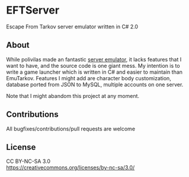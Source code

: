 # EFTServer
Escape From Tarkov server emulator written in C# 2.0

## About
While polivilas made an fantastic [server emulator](https://github.com/polivilas/EmuTarkov), it lacks features that I want to have, and the source code is one giant mess. My intention is to write a game launcher which is written in C# and easier to maintain than EmuTarkov. Features I might add are character body customization, database ported from JSON to MySQL, multiple accounts on one server.

Note that I might abandom this project at any moment.

## Contributions
All bugfixes/contributions/pull requests are welcome

## License
CC BY-NC-SA 3.0<br/>
https://creativecommons.org/licenses/by-nc-sa/3.0/
